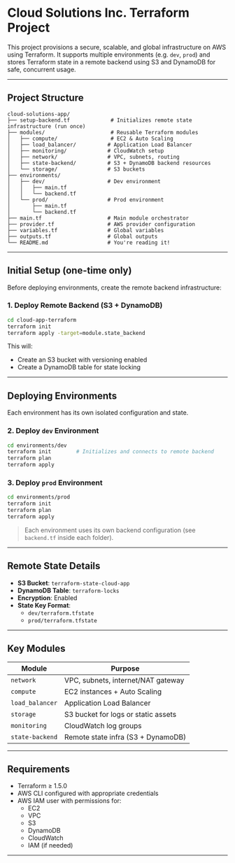 
# Cloud Solutions Inc. Terraform Project

This project provisions a secure, scalable, and global infrastructure on AWS using Terraform. It supports multiple environments (e.g. `dev`, `prod`) and stores Terraform state in a remote backend using S3 and DynamoDB for safe, concurrent usage.

---

## Project Structure

```
cloud-solutions-app/
├── setup-backend.tf             # Initializes remote state infrastructure (run once)
├── modules/                     # Reusable Terraform modules
│   ├── compute/                 # EC2 & Auto Scaling
│   ├── load_balancer/          # Application Load Balancer
│   ├── monitoring/             # CloudWatch setup
│   ├── network/                # VPC, subnets, routing
│   ├── state-backend/          # S3 + DynamoDB backend resources
│   └── storage/                # S3 buckets
├── environments/
│   ├── dev/                    # Dev environment
│   │   ├── main.tf
│   │   └── backend.tf
│   └── prod/                   # Prod environment
│       ├── main.tf
│       └── backend.tf
├── main.tf                     # Main module orchestrator
├── provider.tf                 # AWS provider configuration
├── variables.tf                # Global variables
├── outputs.tf                  # Global outputs
└── README.md                   # You're reading it!
```

---

## Initial Setup (one-time only)

Before deploying environments, create the remote backend infrastructure:

### 1. Deploy Remote Backend (S3 + DynamoDB)

```bash
cd cloud-app-terraform
terraform init
terraform apply -target=module.state_backend
```

This will:

- Create an S3 bucket with versioning enabled
- Create a DynamoDB table for state locking

---

## Deploying Environments

Each environment has its own isolated configuration and state.

### 2. Deploy `dev` Environment

```bash
cd environments/dev
terraform init        # Initializes and connects to remote backend
terraform plan
terraform apply
```

### 3. Deploy `prod` Environment

```bash
cd environments/prod
terraform init
terraform plan
terraform apply
```

>  Each environment uses its own backend configuration (see `backend.tf` inside each folder).

---

## Remote State Details

- **S3 Bucket**: `terraform-state-cloud-app`
- **DynamoDB Table**: `terraform-locks`
- **Encryption**: Enabled
- **State Key Format**:
  - `dev/terraform.tfstate`
  - `prod/terraform.tfstate`

---

## Key Modules

| Module         | Purpose                                     |
|----------------|---------------------------------------------|
| `network`      | VPC, subnets, internet/NAT gateway          |
| `compute`      | EC2 instances + Auto Scaling                |
| `load_balancer`| Application Load Balancer                   |
| `storage`      | S3 bucket for logs or static assets         |
| `monitoring`   | CloudWatch log groups                       |
| `state-backend`| Remote state infra (S3 + DynamoDB)          |

---

## Requirements

- Terraform ≥ 1.5.0
- AWS CLI configured with appropriate credentials
- AWS IAM user with permissions for:
  - EC2
  - VPC
  - S3
  - DynamoDB
  - CloudWatch
  - IAM (if needed)

---


